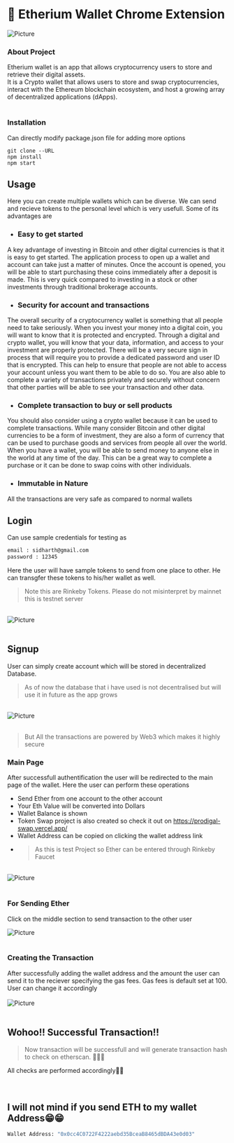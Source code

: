 # 🤑 Etherium Wallet Chrome Extension
<img src="./github_assets/🤑_Etherium_Wallet!!.png" 
        alt="Picture" 
        width="auto"        
        style="display: block; margin: 0 auto" /> 

### About Project
Etherium wallet is an app that allows cryptocurrency users to store and retrieve their digital assets.<br>
It is a Crypto wallet that allows users to store and swap cryptocurrencies, interact with the Ethereum blockchain ecosystem, and host a growing array of decentralized applications (dApps).<br><br>
### Installation
Can directly modify package.json file for adding more options

```react 
git clone --URL
npm install
npm start
```

## Usage
Here you can create multiple wallets which can be diverse. We can send and recieve tokens to the personal level which is very usefull.
Some of its advantages are

- ### Easy to get started
A key advantage of investing in Bitcoin and other digital currencies is that it is easy to get started. The application process to open up a wallet and account can take just a matter of minutes. Once the account is opened, you will be able to start purchasing these coins immediately after a deposit is made. This is very quick compared to investing in a stock or other investments through traditional brokerage accounts.

- ### Security for account and transactions
The overall security of a cryptocurrency wallet is something that all people need to take seriously. When you invest your money into a digital coin, you will want to know that it is protected and encrypted. Through a digital and crypto wallet, you will know that your data, information, and access to your investment are properly protected. There will be a very secure sign in process that will require you to provide a dedicated password and user ID that is encrypted. This can help to ensure that people are not able to access your account unless you want them to be able to do so. You are also able to complete a variety of transactions privately and securely without concern that other parties will be able to see your transaction and other data.

- ### Complete transaction to buy or sell products
You should also consider using a crypto wallet because it can be used to complete transactions. While many consider Bitcoin and other digital currencies to be a form of investment, they are also a form of currency that can be used to purchase goods and services from people all over the world. When you have a wallet, you will be able to send money to anyone else in the world at any time of the day. This can be a great way to complete a purchase or it can be done to swap coins with other individuals.

- ### Immutable in Nature
All the transactions are very safe as compared to normal wallets


## Login
Can use sample credentials for testing as 
```bash
email : sidharth@gmail.com
password : 12345
```
Here the user will have sample tokens to send from one place to other. He can transgfer these tokens to his/her wallet as well. 
<blockquote>Note this are Rinkeby Tokens. Please do not misinterpret by mainnet this is testnet server</blockquote>
<br>
<img src="./github_assets/LoginNew.jpg" 
        alt="Picture" 
        width="auto"        
        style="display: block; margin: 0 auto" /> 
<br>

## Signup
User can simply create account which will be stored in decentralized Database.
<blockquote>As of now the database that i have used is not decentralised but will use it in future as the app grows</blockquote>
<br>
<img src="./github_assets/signup.jpg" 
        alt="Picture" 
        width="auto"        
        style="display: block; margin: 0 auto" /> 
<br>
<blockquote>But All the transactions are powered by Web3 which makes it highly secure</blockquote>

### Main Page
After successfull authentification the user will be redirected to the main page of the wallet. 
Here the user can perform these operations
- Send Ether from one account to the other account
- Your Eth Value will be converted into Dollars
- Wallet Balance is shown
- Token Swap project is also created so check it out on <link>https://prodigal-swap.vercel.app/<link>
- Wallet Address can be copied on clicking the wallet address link
- <blockquote>As this is test Project so Ether can be entered through Rinkeby Faucet</blockquote>

<br>
<img src="./github_assets/main.jpg" 
        alt="Picture" 
        width="auto"        
        style="display: block; margin: 0 auto" /> 
<br>

### For Sending Ether
Click on the middle section to send transaction to the other user

<img src="./github_assets/send.jpg" 
        alt="Picture" 
        width="auto"        
        style="display: block; margin: 0 auto" /> 
<br>

### Creating the Transaction
After successfully adding the wallet address and the amount the user can send it to the reciever specifying the gas fees. Gas fees is default set at 100. User can change it accordingly
<br>
<br>
<img src="./github_assets/gas fee.jpg" 
        alt="Picture" 
        width="auto"        
        style="display: block; margin: 0 auto" /> 
<br>

## Wohoo!! Successful Transaction!!
<blockquote>Now transaction will be successfull and will generate transaction hash to check on etherscan. 👏👏👏</blockquote>
All checks are performed accordingly🙌🙌
<br>
<br>
<br>

## I will not mind if you send ETH to my wallet Address😁😁

```bash
Wallet Address: "0x0cc4C0722F4222aebd35BceaB8465dBDA43e0d03"
```



